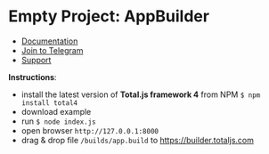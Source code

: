 # Empty Project: AppBuilder

- [Documentation](https://docs.totaljs.com)
- [Join to Telegram](https://t.me/totaljs)
- [Support](https://www.totaljs.com/support/)

__Instructions__:

- install the latest version of __Total.js framework 4__ from NPM `$ npm install total4`
- download example
- run `$ node index.js`
- open browser `http://127.0.0.1:8000`
- drag & drop file `/builds/app.build` to <https://builder.totaljs.com>
